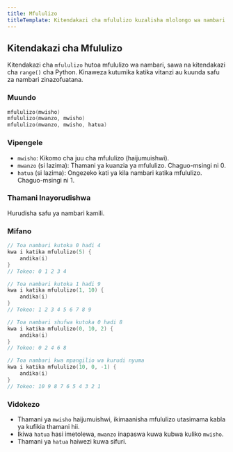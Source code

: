 ```yaml
---
title: Mfululizo
titleTemplate: Kitendakazi cha mfululizo kuzalisha mlolongo wa nambari.
---
```


## Kitendakazi cha Mfululizo

Kitendakazi cha `mfululizo` hutoa mfululizo wa nambari, sawa na kitendakazi cha `range()` cha Python. Kinaweza kutumika katika vitanzi au kuunda safu za nambari zinazofuatana.

### Muundo

```go
mfululizo(mwisho)
mfululizo(mwanzo, mwisho)
mfululizo(mwanzo, mwisho, hatua)
```

### Vipengele

- `mwisho`: Kikomo cha juu cha mfululizo (haijumuishwi).
- `mwanzo` (si lazima): Thamani ya kuanzia ya mfululizo. Chaguo-msingi ni 0.
- `hatua` (si lazima): Ongezeko kati ya kila nambari katika mfululizo. Chaguo-msingi ni 1.

### Thamani Inayorudishwa

Hurudisha safu ya nambari kamili.

### Mifano

```go
// Toa nambari kutoka 0 hadi 4
kwa i katika mfululizo(5) {
    andika(i)
}
// Tokeo: 0 1 2 3 4

// Toa nambari kutoka 1 hadi 9
kwa i katika mfululizo(1, 10) {
    andika(i)
}
// Tokeo: 1 2 3 4 5 6 7 8 9

// Toa nambari shufwa kutoka 0 hadi 8
kwa i katika mfululizo(0, 10, 2) {
    andika(i)
}
// Tokeo: 0 2 4 6 8

// Toa nambari kwa mpangilio wa kurudi nyuma
kwa i katika mfululizo(10, 0, -1) {
    andika(i)
}
// Tokeo: 10 9 8 7 6 5 4 3 2 1
```

### Vidokezo

- Thamani ya `mwisho` haijumuishwi, ikimaanisha mfululizo utasimama kabla ya kufikia thamani hii.
- Ikiwa `hatua` hasi imetolewa, `mwanzo` inapaswa kuwa kubwa kuliko `mwisho`.
- Thamani ya `hatua` haiwezi kuwa sifuri.
